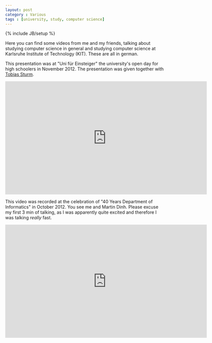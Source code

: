 ```yaml
---
layout: post
category : Various
tags : [university, study, computer science]
---
```

{% include JB/setup %}

Here you can find some videos from me and my friends, talking about studying computer science in general and studying computer science at Karlsruhe Institute of Technology (KIT). These are all in german.

This presentation was at "Uni für Einsteiger" the university's open day for high schoolers in November 2012. The presentation was given together with [Tobias Sturm](http://www.tobiassturm.de/).

<div class="centering">
<iframe width="640" height="360" src="http://www.youtube.com/embed/VkGo6P-64Uk" frameborder="0"> </iframe>
</div>


This video was recorded at the celebration of "40 Years Department of Informatics" in October 2012.
You see me and Martin Dinh. Please excuse my first 3 min of talking, as I was apparently quite excited and therefore I was talking *really* fast. 


<div class="centering">
<iframe width="640" height="360" src="http://www.youtube.com/embed/F37X-J17Vus" frameborder="0"> </iframe>
</div>




